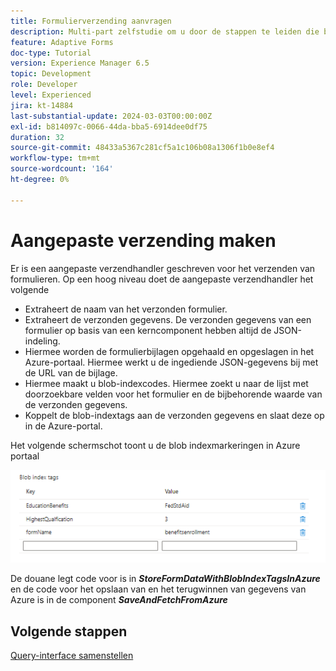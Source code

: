 ```yaml
---
title: Formulierverzending aanvragen
description: Multi-part zelfstudie om u door de stappen te leiden die betrokken zijn bij het opvragen van formulierverzendingen die zijn opgeslagen in Azure Portal
feature: Adaptive Forms
doc-type: Tutorial
version: Experience Manager 6.5
topic: Development
role: Developer
level: Experienced
jira: kt-14884
last-substantial-update: 2024-03-03T00:00:00Z
exl-id: b814097c-0066-44da-bba5-6914dee0df75
duration: 32
source-git-commit: 48433a5367c281cf5a1c106b08a1306f1b0e8ef4
workflow-type: tm+mt
source-wordcount: '164'
ht-degree: 0%

---
```


# Aangepaste verzending maken

Er is een aangepaste verzendhandler geschreven voor het verzenden van formulieren. Op een hoog niveau doet de aangepaste verzendhandler het volgende

* Extraheert de naam van het verzonden formulier.
* Extraheert de verzonden gegevens. De verzonden gegevens van een formulier op basis van een kerncomponent hebben altijd de JSON-indeling.
* Hiermee worden de formulierbijlagen opgehaald en opgeslagen in het Azure-portaal. Hiermee werkt u de ingediende JSON-gegevens bij met de URL van de bijlage.
* Hiermee maakt u blob-indexcodes. Hiermee zoekt u naar de lijst met doorzoekbare velden voor het formulier en de bijbehorende waarde van de verzonden gegevens.
* Koppelt de blob-indextags aan de verzonden gegevens en slaat deze op in de Azure-portal.

Het volgende schermschot toont u de blob indexmarkeringen in Azure portaal

![ blob-index-markeringen ](assets/blob-index-tags.png)

De douane legt code voor is in **_StoreFormDataWithBlobIndexTagsInAzure_** en de code voor het opslaan van en het terugwinnen van gegevens van Azure is in de component **_SaveAndFetchFromAzure_**

## Volgende stappen

[Query-interface samenstellen](./part3.md)
